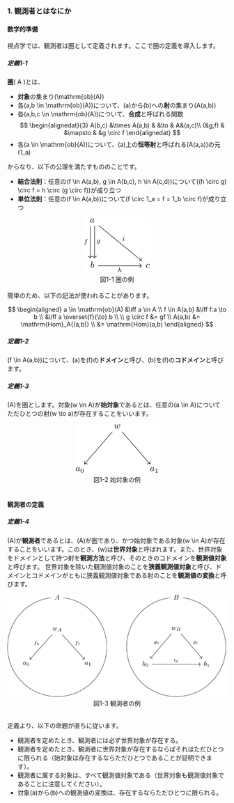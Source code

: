 ### 1. 観測者とはなにか

#### 数学的準備

視点学では、観測者は圏として定義されます。ここで圏の定義を導入します。

##### 定義1-1
**圏**\( A \)とは、
- **対象**の集まり\(\mathrm{ob}(A)\)
- 各\(a,b \in \mathrm{ob}(A)\)について、\(a\)から\(b\)への**射**の集まり\(A(a,b)\)
- 各\(a,b,c \in \mathrm{ob}(A)\)について、**合成**と呼ばれる関数
$$
\begin{alignedat}{3}
A(b,c) &\times A(a,b) & &\to & A&(a,c)\\
(&g,f) & &\mapsto & &g \circ f 
\end{alignedat}
$$
- 各\(a \in \mathrm{ob}(A)\)について、\(a\)上の**恒等射**と呼ばれる\(A(a,a)\)の元\(1_a\)

からなり、以下の公理を満たすもののことです。

- **結合法則**：任意の\(f \in A(a,b), g \in A(b,c), h \in A(c,d)\)について\((h \circ g) \circ f = h \circ (g \circ f)\)が成り立つ
- **単位法則**：任意の\(f \in A(a,b)\)について\(f \circ 1_a = f = 1_b \circ f\)が成り立つ

<div style="text-align:center">
  <img src="../img/1-1-1.png">
  <div>図1-1 圏の例</div>
</div>
<br/>
簡単のため、以下の記法が使われることがあります。

$$
\begin{aligned}
a \in \mathrm{ob}(A) &\iff a \in A \\
f \in A(a,b) &\iff f:a \to b \\
&\iff a \overset{f}{\to} b \\
\\
g \circ f &= gf \\
A(a,b) &= \mathrm{Hom}_A{(a,b)} \\
&= \mathrm{Hom}(a,b)
\end{aligned}
$$

##### 定義1-2
\(f \in A(a,b)\)について、\(a\)を\(f\)の**ドメイン**と呼び、\(b\)を\(f\)の**コドメイン**と呼びます。

##### 定義1-3
\(A\)を圏とします。対象\(w \in A\)が**始対象**であるとは、任意の\(a \in A\)についてただひとつの射\(w \to a\)が存在することをいいます。

<div style="text-align:center">
  <img src="../img/1-2-1.png">
  <div>図1-2 始対象の例</div>
</div>
<br/>

#### 観測者の定義

##### 定義1-4
\(A\)が**観測者**であるとは、\(A\)が圏であり、かつ始対象である対象\(w \in A\)が存在することをいいます。このとき、\(w\)は**世界対象**と呼ばれます。また、世界対象をドメインとして持つ射を**観測方法**と呼び、そのときのコドメインを**観測値対象**と呼びます。
世界対象を除いた観測値対象のことを**狭義観測値対象**と呼び、ドメインとコドメインがともに狭義観測値対象である射のことを**観測値の変換**と呼びます。

<div style="text-align:center">
  <img src="../img/1-3-1.png">
  <div>図1-3 観測者の例</div>
</div>
<br/>


定義より、以下の命題が直ちに従います。
- 観測者を定めたとき、観測者には必ず世界対象が存在する。
- 観測者を定めたとき、観測者に世界対象が存在するならばそれはただひとつに限られる（始対象は存在するならただひとつであることが証明できます）。
- 観測者に属する対象は、すべて観測値対象である（世界対象も観測値対象であることに注意してください）。
- 対象\(a\)から\(b\)への観測値の変換は、存在するならただひとつに限られる。